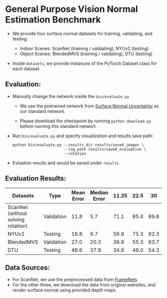 # General Purpose Vision Normal Estimation Benchmark

- We provide four surface normal datasets for training, validating, and testing:

    - Indoor Scenes: ScanNet (training / validating), NYUv2 (testing)
    - Object Scenes: BlendedMVS (training / validating), DTU (testing)

- Inside ``datasets``, we provide instances of the PyTorch Dataset class for each dataset. 

## Evaluation:
- Manually change the network inside the ```bin/evaluate.py```
  - We use the pretrained network from [Surface Normal Uncertainty](https://github.com/baegwangbin/surface_normal_uncertainty)
  as our standard network. 
    
  - Please download the checkpoint by running ``python download.py`` before running this standard networt:
- Run ```bin/evaluate.py``` and specify visualization and results save path:
  
  ```
  python bin/evaluate.py --results_dir results/saved_images \
                         --log_path results/saved_evaluation \
                         --rotation
  ```
  
- Evluation results and  would be saved under ``results``

## Evaluation Results:
 Datasets | Type | Mean Error | Median Error | 11.25 | 22.5 | 30 |
--- | --- | --- | --- |--- |--- | --- |
 ScanNet (without solving rotation) | Validation | 11.8 | 5.7 | 71.1 | 85.4 | 89.8 |
 NYUv2 | Testing | 16.8 | 9.7 | 56.9 | 75.3 | 82.3 |
 BlendedMVS | Validation | 27.0 | 20.3 | 36.9 | 55.3 | 63.7 |
 DTU | Testing  | 46.6 | 37.9 | 34.8 | 48.0 | 54.3 |

## Data Sources:
- For ScanNet, we use the preprocessed data from [FrameNets](https://github.com/hjwdzh/FrameNet)
- For the other three, we download the data from original websites, and render surface normal using provided depth maps.
